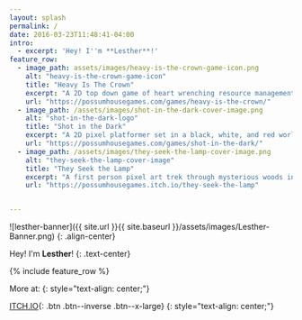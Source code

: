 ```yaml
---
layout: splash
permalink: /
date: 2016-03-23T11:48:41-04:00
intro: 
  - excerpt: 'Hey! I''m **Lesther**!'
feature_row:
  - image_path: assets/images/heavy-is-the-crown-game-icon.png
    alt: "heavy-is-the-crown-game-icon"
    title: "Heavy Is The Crown"
    excerpt: "A 2D top down game of heart wrenching resource management"
    url: "https://possumhousegames.com/games/heavy-is-the-crown/"
  - image_path: /assets/images/shot-in-the-dark-cover-image.png
    alt: "shot-in-the-dark-logo"
    title: "Shot in the Dark"
    excerpt: "A 2D pixel platformer set in a black, white, and red world built in the Construct 3 game engine."
    url: "https://possumhousegames.com/games/shot-in-the-dark/"
  - image_path: /assets/images/they-seek-the-lamp-cover-image.png
    alt: "they-seek-the-lamp-cover-image"
    title: "They Seek the Lamp"
    excerpt: "A first person pixel art trek through mysterious woods in search for a way out."
    url: "https://possumhousegames.itch.io/they-seek-the-lamp"


---
```


![lesther-banner]({{ site.url }}{{ site.baseurl }}/assets/images/Lesther-Banner.png)
{: .align-center}

Hey! I'm **Lesther**!
{: .text-center}

{% include feature_row %}

More at: 
{: style="text-align: center;"}

[ITCH.IO](https://kpable.itch.io/){: .btn .btn--inverse .btn--x-large}
{: style="text-align: center;"}

<!-- 
  - image_path: /assets/images/the-door-within-game-icon.png
    alt: "the-door-within-game-icon"
    title: "The Door Within"
    excerpt: ""
    url: "https://kpable.itch.io/the-door-within"
  - image_path: /assets/images/out-of-order-game-icon.png
    alt: "out-of-order-game-icon"
    title: "Out Of Order"
    excerpt: "It's up to V3n-D0 to complete vending orders... too bad everthing is broken"
    url: "https://thomasmrigney.itch.io/out-of-order"
  - image_path: /assets/images/oof-what-a-drag-game-icon.png
    alt: "oof-what-a-drag-game-icon"
    title: "Oof What a Drag"
    excerpt: ""
    url: "https://kpable.itch.io/oof-what-a-drag"
  - image_path: /assets/images/activate-the-laser-game-icon.png
    alt: "activate-the-laser-game-icon"
    title: "Activate The Laser"
    excerpt: "Push the buttons! Activate the Laser!"
    url: "https://kpable.itch.io/activate-the-laser"
  - image_path: /assets/images/turn-me-on-game-icon.png
    alt: "turn-me-on-game-icon"
    title: "Turn Me On"
    excerpt: "Push the right buttons in the right order."
    url: "https://kpable.itch.io/turn-me-on" -->